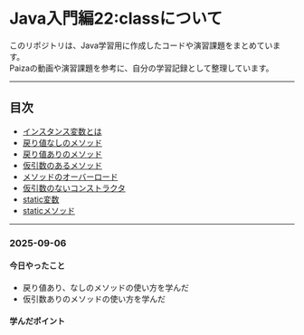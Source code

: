 # Java入門編22:classについて

このリポジトリは、Java学習用に作成したコードや演習課題をまとめています。  
Paizaの動画や演習課題を参考に、自分の学習記録として整理しています。

---

## 目次
- [インスタンス変数とは](InstanceValue.java)
- [戻り値なしのメソッド](Method_return.java)
- [戻り値ありのメソッド](#戻り値ありのメソッド)
- [仮引数のあるメソッド](#仮引数のあるメソッド)
- [メソッドのオーバーロード](#メソッドのオーバーロード)
- [仮引数のないコンストラクタ](#仮引数のないコンストラクタ)
- [static変数](#static変数)
- [staticメソッド](#staticメソッド)

---

### 2025-09-06
#### 今日やったこと
- 戻り値あり、なしのメソッドの使い方を学んだ
- 仮引数ありのメソッドの使い方を学んだ

#### 学んだポイント